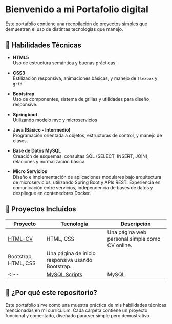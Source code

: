 # Bienvenido a mi Portafolio digital
Este portafolio contiene una recopilación de proyectos simples que demuestran el uso de distintas tecnologías que manejo.


## 🧠 Habilidades Técnicas

- **HTML5**  
  Uso de estructura semántica y buenas prácticas.

- **CSS3**  
  Estilización responsiva, animaciones básicas, y manejo de `flexbox` y `grid`.

- **Bootstrap**  
  Uso de componentes, sistema de grillas y utilidades para diseño responsive.

- **Springboot**  
  Utilizando modelo mvc y microservicios 

- **Java (Básico - Intermedio)**  
  Programación orientada a objetos, estructuras de control, y manejo de clases.

- **Base de Datos MySQL**  
  Creación de esquemas, consultas SQL (SELECT, INSERT, JOIN), relaciones y normalización básica.

- **Micro Servicios**  
  Diseño e implementación de aplicaciones modulares bajo arquitectura de microservicios, utilizando Spring Boot y APIs REST. Experiencia en comunicación entre servicios, independencia de bases de datos y despliegue en contenedores Docker.


## 📁 Proyectos Incluidos

| Proyecto | Tecnología | Descripción |
|---------|-------------|-------------|
| [HTML-CV](./html-cv) | HTML, CSS | Una página web personal simple como CV online. |
| Bootstrap, HTML, CSS | Una página de inicio responsiva usando Bootstrap. |
<!--| [MySQL Scripts](./mysql-ejemplos) | MySQL | Scripts de creación y consultas en una base de datos. |-->

## 📌 ¿Por qué este repositorio?

Este portafolio sirve como una muestra práctica de mis habilidades técnicas mencionadas en mi currículum. Cada carpeta contiene un proyecto funcional y comentado, diseñado para ser simple pero demostrativo.
